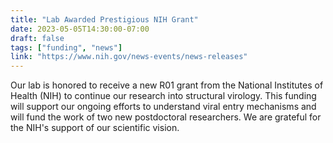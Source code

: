 ```yaml
---
title: "Lab Awarded Prestigious NIH Grant"
date: 2023-05-05T14:30:00-07:00
draft: false
tags: ["funding", "news"]
link: "https://www.nih.gov/news-events/news-releases"
---
```


Our lab is honored to receive a new R01 grant from the National Institutes of Health (NIH) to continue our research into structural virology. This funding will support our ongoing efforts to understand viral entry mechanisms and will fund the work of two new postdoctoral researchers. We are grateful for the NIH's support of our scientific vision.